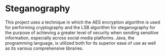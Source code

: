 # Steganography
This project uses a technique in which the AES encryption algorithm is used for performing cryptography and the LSB algorithm for steganography for the purpose of achieving a greater level of security when sending sensitive information, especially across social media platforms. Java, the programming language, is utilized both for its superior ease of use as well as its various comprehensive libraries.  
